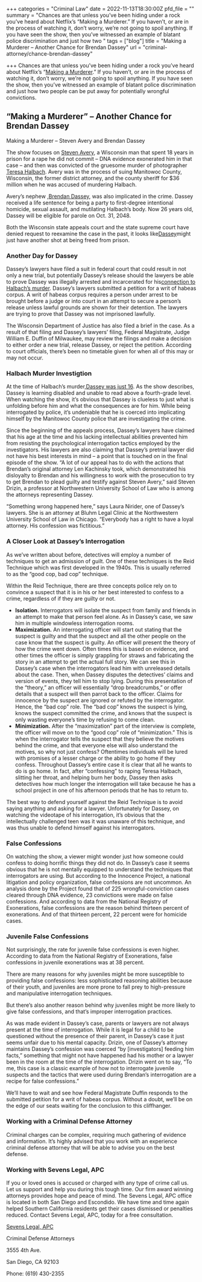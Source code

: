 +++
categories = "Criminal Law"
date = 2022-11-13T18:30:00Z
pfd_file = ""
summary = "Chances are that unless you’ve been hiding under a rock you’ve heard about Netflix’s “Making a Murderer.” If you haven’t, or are in the process of watching it, don’t worry, we’re not going to spoil anything. If you have seen the show, then you’ve witnessed an example of blatant police discrimination and just how two "
tags = ["blog"]
title = "Making a Murderer – Another Chance for Brendan Dassey"
url = "criminal-attorney/chance-brendan-dassey"

+++
Chances are that unless you’ve been hiding under a rock you’ve heard about Netflix’s “[Making a Murderer](https://www.sevenslegal.com/).” If you haven’t, or are in the process of watching it, don’t worry, we’re not going to spoil anything. If you have seen the show, then you’ve witnessed an example of blatant police discrimination and just how two people can be put away for potentially wrongful convictions.

## “Making a Murderer” – Another Chance for Brendan Dassey

Making a Murderer – Steven Avery and Brendan Dassey

The show focuses on [Steven Avery](https://www.sevenslegal.com/), a Wisconsin man that spent 18 years in prison for a rape he did not commit – DNA evidence exonerated him in that case – and then was convicted of the gruesome murder of photographer [Teresa Halbach](https://www.sevenslegal.com/). Avery was in the process of suing Manitowoc County, Wisconsin, the former district attorney, and the county sheriff for $36 million when he was accused of murdering Halbach.

Avery’s nephew ,[Brendan Dassey](https://www.sevenslegal.com/), was also implicated in the crime. Dassey received a life sentence for being a party to first-degree intentional homicide, sexual assault, and mutilating Halbach’s body. Now 26 years old, Dassey will be eligible for parole on Oct. 31, 2048.

Both the Wisconsin state appeals court and the state supreme court have denied request to reexamine the case in the past, it looks like[Dassey](https://www.sevenslegal.com/)might just have another shot at being freed from prison.

### Another Day for Dassey

Dassey’s lawyers have filed a suit in federal court that could result in not only a new trial, but potentially Dassey’s release should the lawyers be able to prove Dassey was illegally arrested and incarcerated for his[connection to Halbach’s murder](https://www.sevenslegal.com/). Dassey’s lawyers submitted a petition for a writ of habeas corpus. A writ of habeas corpus requires a person under arrest to be brought before a judge or into court in an attempt to secure a person’s release unless lawful grounds are shown for their detention. The lawyers are trying to prove that Dassey was not imprisoned lawfully.

The Wisconsin Department of Justice has also filed a brief in the case. As a result of that filing and Dassey’s lawyers’ filing, Federal Magistrate, Judge William E. Duffin of Milwaukee, may review the filings and make a decision to either order a new trial, release Dassey, or reject the petition. According to court officials, there’s been no timetable given for when all of this may or may not occur.

### Halbach Murder Investigtion

At the time of Halbach’s murder,[Dassey was just 16](https://www.sevenslegal.com/). As the show describes, Dassey is learning disabled and unable to read above a fourth-grade level. When watching the show, it’s obvious that Dassey is clueless to just what is unfolding before him and what the consequences are for him. While being interrogated by police, it’s undeniable that he is coerced into implicating himself by the Manitowoc County police that are investigating the crime.

Since the beginning of the appeals process, Dassey’s lawyers have claimed that his age at the time and his lacking intellectual abilities prevented him from resisting the psychological interrogation tactics employed by the investigators. His lawyers are also claiming that Dassey’s pretrial lawyer did not have his best interests in mind – a point that is touched on in the final episode of the show. “A lot of our appeal has to do with the actions that Brendan’s original attorney Len Kachinsky took, which demonstrated his disloyalty to Brendan and his willingness to work with the prosecution to try to get Brendan to plead guilty and testify against Steven Avery,” said Steven Drizin, a professor at Northwestern University School of Law who is among the attorneys representing Dassey.

“Something wrong happened here,” says Laura Nirider, one of Dassey’s lawyers. She is an attorney at Bluhm Legal Clinic at the Northwestern University School of Law in Chicago. “Everybody has a right to have a loyal attorney. His confession was fictitious.”

### A Closer Look at Dassey’s Interrogation

As we’ve written about before, detectives will employ a number of techniques to get an admission of guilt. One of these techniques is the Reid Technique which was first developed in the 1940s. This is usually referred to as the “good cop, bad cop” technique.

Within the Reid Technique, there are three concepts police rely on to convince a suspect that it is in his or her best interested to confess to a crime, regardless of if they are guilty or not.

* **Isolation.** Interrogators will isolate the suspect from family and friends in an attempt to make that person feel alone. As in Dassey’s case, we saw him in multiple windowless interrogation rooms.
* **Maximization.** An interrogating officer will start out stating that the suspect is guilty and that the suspect and all the other people on the case know that the suspect is guilty. An officer will present the theory of how the crime went down. Often times this is based on evidence, and other times the officer is simply grappling for straws and fabricating the story in an attempt to get the actual full story. We can see this in Dassey’s case when the interrogators lead him with unreleased details about the case. Then, when Dassey disputes the detectives’ claims and version of events, they tell him to stop lying. During this presentation of the “theory,” an officer will essentially “drop breadcrumbs,” or offer details that a suspect will then parrot back to the officer. Claims for innocence by the suspect are ignored or refuted by the interrogator. Hence, the “bad cop” role. The “bad cop” knows the suspect is lying, knows the suspect committed the crime, and knows that the suspect is only wasting everyone’s time by refusing to come clean.
* **Minimization.** After the “maximization” part of the interview is complete, the officer will move on to the “good cop” role of “minimization.” This is when the interrogator tells the suspect that they believe the motives behind the crime, and that everyone else will also understand the motives, so why not just confess? Oftentimes individuals will be lured with promises of a lesser charge or the ability to go home if they confess. Throughout Dassey’s entire case it is clear that all he wants to do is go home. In fact, after “confessing” to raping Teresa Halbach, slitting her throat, and helping burn her body, Dassey then asks detectives how much longer the interrogation will take because he has a school project in one of his afternoon periods that he has to return to.

The best way to defend yourself against the Reid Technique is to avoid saying anything and asking for a lawyer. Unfortunately for Dassey, on watching the videotape of his interrogation, it’s obvious that the intellectually challenged teen was it was unaware of this technique, and was thus unable to defend himself against his interrogators.

### False Confessions

On watching the show, a viewer might wonder just how someone could confess to doing horrific things they did not do. In Dassey’s case it seems obvious that he is not mentally equipped to understand the techniques that interrogators are using. But according to the Innocence Project, a national litigation and policy organization, false confessions are not uncommon. An analysis done by the Project found that of 225 wrongful-conviction cases cleared through DNA evidence, 23 convictions were made on false confessions. And according to data from the National Registry of Exonerations, false confessions are the reason behind thirteen percent of exonerations. And of that thirteen percent, 22 percent were for homicide cases.

### Juvenile False Confessions

Not surprisingly, the rate for juvenile false confessions is even higher. According to data from the National Registry of Exonerations, false confessions in juvenile exonerations was at 38 percent.

There are many reasons for why juveniles might be more susceptible to providing false confessions: less sophisticated reasoning abilities because of their youth, and juveniles are more prone to fall prey to high-pressure and manipulative interrogation techniques.

But there’s also another reason behind why juveniles might be more likely to give false confessions, and that’s improper interrogation practices.

As was made evident in Dassey’s case, parents or lawyers are not always present at the time of interrogation. While it is legal for a child to be questioned without the presence of their parent, in Dassey’s case it just seems unfair due to his mental capacity. Drizin, one of Dassey’s attorney maintains Dassey’s confession was coerced “by \[investigators\] feeding him facts,” something that might not have happened had his mother or a lawyer been in the room at the time of the interrogation. Drizin went on to say, “To me, this case is a classic example of how not to interrogate juvenile suspects and the tactics that were used during Brendan’s interrogation are a recipe for false confessions.”

We’ll have to wait and see how Federal Magistrate Duffin responds to the submitted petition for a writ of habeas corpus. Without a doubt, we’ll be on the edge of our seats waiting for the conclusion to this cliffhanger.

### Working with a Criminal Defense Attorney

Criminal charges can be complex, requiring much gathering of evidence and information. It’s highly advised that you work with an experience criminal defense attorney that will be able to advise you on the best defense.

### Working with Sevens Legal, APC

If you or loved ones is accused or charged with any type of crime call us. Let us support and help you during this tough time. Our firm award winning attorneys provides hope and peace of mind. The Sevens Legal, APC office is located in both San Diego and Escondido. We have time and time again helped Southern California residents get their cases dismissed or penalties reduced. Contact Sevens Legal, APC, today for a free consultation.

[Sevens Legal, APC](https://www.sevenslegal.com/ "Sevens Legal, APC")

Criminal Defense Attorneys

3555 4th Ave.

San Diego, CA 92103

Phone: (619) 430-2355